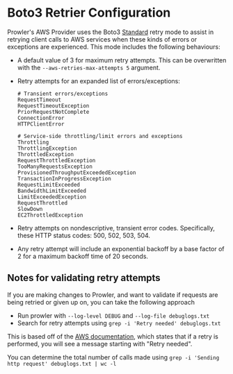 # Boto3 Retrier Configuration

Prowler's AWS Provider uses the Boto3 [Standard](https://boto3.amazonaws.com/v1/documentation/api/latest/guide/retries.html) retry mode to assist in retrying client calls to AWS services when these kinds of errors or exceptions are experienced. This mode includes the following behaviours:

- A default value of 3 for maximum retry attempts. This can be overwritten with the `--aws-retries-max-attempts 5` argument.

- Retry attempts for an expanded list of errors/exceptions:
    ```
    # Transient errors/exceptions
    RequestTimeout
    RequestTimeoutException
    PriorRequestNotComplete
    ConnectionError
    HTTPClientError

    # Service-side throttling/limit errors and exceptions
    Throttling
    ThrottlingException
    ThrottledException
    RequestThrottledException
    TooManyRequestsException
    ProvisionedThroughputExceededException
    TransactionInProgressException
    RequestLimitExceeded
    BandwidthLimitExceeded
    LimitExceededException
    RequestThrottled
    SlowDown
    EC2ThrottledException
    ```

- Retry attempts on nondescriptive, transient error codes. Specifically, these HTTP status codes: 500, 502, 503, 504.

- Any retry attempt will include an exponential backoff by a base factor of 2 for a maximum backoff time of 20 seconds.

## Notes for validating retry attempts

If you are making changes to Prowler, and want to validate if requests are being retried or given up on, you can take the following approach

* Run prowler with `--log-level DEBUG` and `--log-file debuglogs.txt`
* Search for retry attempts using `grep -i 'Retry needed' debuglogs.txt`

This is based off of the [AWS documentation](https://boto3.amazonaws.com/v1/documentation/api/latest/guide/retries.html#checking-retry-attempts-in-your-client-logs), which states that if a retry is performed, you will see a message starting with "Retry needed".

You can determine the total number of calls made using `grep -i 'Sending http request' debuglogs.txt | wc -l`
